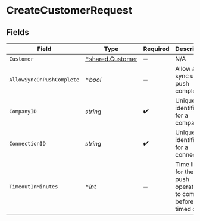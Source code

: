 # CreateCustomerRequest


## Fields

| Field                                                                 | Type                                                                  | Required                                                              | Description                                                           | Example                                                               |
| --------------------------------------------------------------------- | --------------------------------------------------------------------- | --------------------------------------------------------------------- | --------------------------------------------------------------------- | --------------------------------------------------------------------- |
| `Customer`                                                            | [*shared.Customer](../../models/shared/customer.md)                   | :heavy_minus_sign:                                                    | N/A                                                                   |                                                                       |
| `AllowSyncOnPushComplete`                                             | **bool*                                                               | :heavy_minus_sign:                                                    | Allow a sync upon push completion.                                    |                                                                       |
| `CompanyID`                                                           | *string*                                                              | :heavy_check_mark:                                                    | Unique identifier for a company.                                      | 8a210b68-6988-11ed-a1eb-0242ac120002                                  |
| `ConnectionID`                                                        | *string*                                                              | :heavy_check_mark:                                                    | Unique identifier for a connection.                                   | 2e9d2c44-f675-40ba-8049-353bfcb5e171                                  |
| `TimeoutInMinutes`                                                    | **int*                                                                | :heavy_minus_sign:                                                    | Time limit for the push operation to complete before it is timed out. |                                                                       |